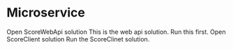 # Microservice
Open ScoreWebApi solution
This is the web api solution. Run this first.
Open ScoreClient solution
Run the ScoreClinet solution.
